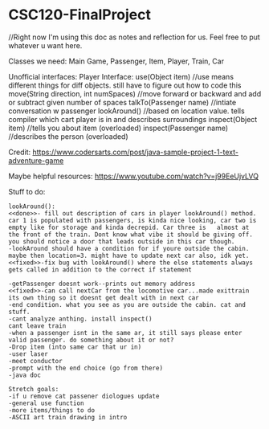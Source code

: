 # CSC120-FinalProject
//Right now I'm using this doc as notes and reflection for us. Feel free to put whatever u want here.

Classes we need: Main Game, Passenger, Item, Player, Train, Car

Unofficial interfaces:
    Player Interface: 
        use(Object item) //use means different things for diff objects. still have to figure out how to code this
        move(String direction, int numSpaces) //move forward or backward and add or subtract given number of spaces
        talkTo(Passenger name) //intiate conversation w passenger
        lookAround() //based on location value. tells compiler which cart player is in and describes surroundings
        inspect(Object item) //tells you about item (overloaded)
        inspect(Passenger name) //describes the person (overloaded)

Credit: https://www.codersarts.com/post/java-sample-project-1-text-adventure-game

Maybe helpful resources: https://www.youtube.com/watch?v=j99EeUjvLVQ




Stuff to do:

    lookAround():
    <<done>>- fill out description of cars in player lookAround() method. car 1 is populated with passengers, is kinda nice looking, car two is empty like for storage and kinda decrepid. Car three is   almost at the front of the train. Dont know what vibe it should be giving off. you should notice a door that leads outside in this car though.
    -lookAround should have a condition for if youre outside the cabin. maybe then location=3. might have to update next car also, idk yet.
    <<fixed>>-fix bug with lookAround() where the else statements always gets called in addition to the correct if statement

    -getPassenger doesnt work--prints out memory address
    <<fixed>>-can call nextCar from the locomotive car...made exittrain its own thing so it doesnt get dealt with in next car
    -end condition. what you see as you are outside the cabin. cat and stuff.
    -cant analyze anthing. install inspect()
    cant leave train
    -when a passenger isnt in the same ar, it still says please enter valid passenger. do something about it or not?
    -Drop item (into same car that ur in)
    -user laser
    -meet conductor
    -prompt with the end choice (go from there)
    -java doc

    Stretch goals:
    -if u remove cat passener diologues update
    -general use function
    -more items/things to do
    -ASCII art train drawing in intro